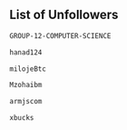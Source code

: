 ## List of Unfollowers
```bash
GROUP-12-COMPUTER-SCIENCE
```
```bash
hanad124
```
```bash
milojeBtc
```
```bash
Mzohaibm
```
```bash
armjscom
```
```bash
xbucks
```

